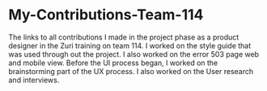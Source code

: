 # My-Contributions-Team-114
The links to all contributions I made in the project phase as a product designer in the Zuri training on team 114.
I worked on the style guide that was used through out the project.
I also worked on the error 503 page web and mobile view.
Before the UI process began, I worked on the brainstorming part of the UX process.
I also worked on the User research and interviews.
